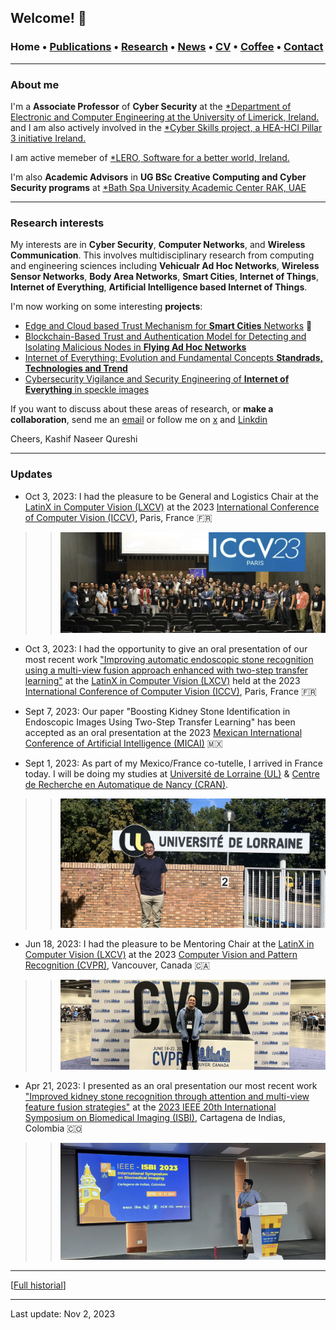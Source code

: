 ## Welcome! 🗻

###  Home • [Publications](/publications) • [Research](/research) • [News](/news) • [CV](/brief_cv) • [Coffee](/coffee) • [Contact](/contact)
---

  
### About me

I'm a **Associate Professor** of **Cyber Security** at the <a href="https://www.ul.ie/scieng/schools-and-departments/department-electronic-and-computer-engineering/dr-kashif-naseer" target="_blank">*Department of Electronic and Computer Engineering at the University of Limerick, Ireland.</a> and I am also actively involved in the <a href="https://www.cyberskills.ie/" target="_blank">*Cyber Skills project, a HEA-HCI Pillar 3 initiative Ireland.</a> 

I am active memeber of <a href="https://lero.ie/" target="_blank">*LERO, Software for a better world, Ireland.</a>


I'm also **Academic Advisors** in **UG BSc Creative Computing and Cyber Security programs** at <a href="https://www.ccstuds.com/post/our-academic-and-industry-advisors-for-the-school-of-computing" target="_blank">*Bath Spa University Academic Center RAK, UAE</a>
  
  
---

### Research interests

My interests are in **Cyber Security**, **Computer Networks**,  and **Wireless Communication**. This involves multidisciplinary research from computing and engineering sciences including **Vehicualr Ad Hoc Networks**, **Wireless Sensor Networks**, **Body Area Networks**, **Smart Cities**, **Internet of Things**, **Internet of Everything**, **Artificial Intelligence based Internet of Things**.  

  
I'm now working on some interesting **projects**:

*  [Edge and Cloud based Trust Mechanism for **Smart Cities** Networks](/trust) 📌
*  [Blockchain-Based Trust and Authentication Model for Detecting and Isolating Malicious Nodes in **Flying Ad Hoc Networks** ](/fanet)
*  [Internet of Everything: Evolution and Fundamental Concepts **Standrads, Technologies and Trend**](/internetofeverything) 
*  [Cybersecurity Vigilance and Security Engineering of **Internet of Everything** in speckle images](/cybervigelence) 


If you want to discuss about these areas of research, or **make a collaboration**, send me an [email](kashifnaseer.qureshi@ul.ie)  or follow me on <a href="https://x.com/kashifnq" target="_blank">x</a> and <a href="https://www.linkedin.com/in/kashifnq" target="_blank">Linkdin</a>


Cheers,
Kashif Naseer Qureshi

---

### Updates

* Oct 3, 2023: I had the pleasure to be General and Logistics Chair at the [LatinX in Computer Vision (LXCV)](https://www.latinxinai.org/iccv-2023) at the 2023 [International Conference of Computer Vision (ICCV)](https://iccv2023.thecvf.com/), Paris, France 🇫🇷 

>> ![ ](/files/iccv2023-lxai.png)

* Oct 3, 2023: I had the opportunity to give an oral presentation of our most recent work ["Improving automatic endoscopic stone recognition using a multi-view fusion approach enhanced with two-step transfer learning"](https://openaccess.thecvf.com/content/ICCV2023W/LXCV/html/Lopez-Tiro_Improving_Automatic_Endoscopic_Stone_Recognition_Using_a_Multi-view_Fusion_Approach_ICCVW_2023_paper.html) at the [LatinX in Computer Vision (LXCV)](https://www.latinxinai.org/iccv-2023) held at the 2023 [International Conference of Computer Vision (ICCV)](https://iccv2023.thecvf.com/), Paris, France 🇫🇷 

* Sept 7, 2023: Our paper "Boosting Kidney Stone Identification in Endoscopic Images Using Two-Step Transfer Learning" has been accepted as an oral presentation at the 2023 [Mexican International Conference of Artificial Intelligence (MICAI)](https://www.micai.org/2023/) 🇲🇽  

* Sept 1, 2023: As part of my Mexico/France co-tutelle, I arrived in France today. I will be doing my studies at [Université de Lorraine (UL)](https://www.univ-lorraine.fr/) & [Centre de Recherche en Automatique de Nancy (CRAN)](http://www.cran.univ-lorraine.fr/).

>> ![ ](/files/ul2023-france.jpeg)

* Jun 18, 2023: I had the pleasure to be Mentoring Chair at the [LatinX in Computer Vision (LXCV)](https://www.latinxinai.org/cvpr-2023) at the 2023 [Computer Vision and Pattern Recognition (CVPR)](https://cvpr2023.thecvf.com/), Vancouver, Canada 🇨🇦


>> ![ ](/files/cvpr2023-can.jpeg)

* Apr 21, 2023: I presented as an oral presentation our most recent work ["Improved kidney stone recognition through attention and multi-view feature fusion strategies"](https://ieeexplore.ieee.org/abstract/document/10230794) at the [2023 IEEE 20th International Symposium on Biomedical Imaging (ISBI)](https://2023.biomedicalimaging.org/en/),  Cartagena de Indias, Colombia 🇨🇴

>> ![ ](/files/isbi2023-col.png)


---

[[Full historial](/news)]


--- 
Last update: Nov 2, 2023 
